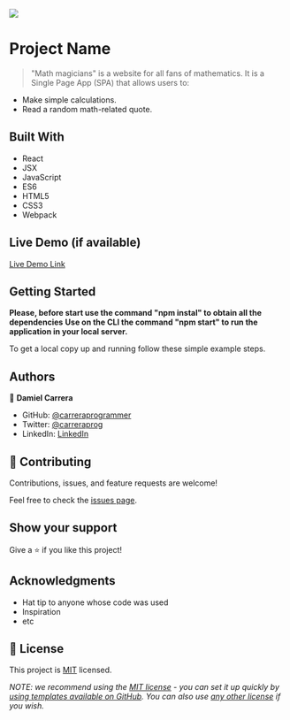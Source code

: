 ![](https://img.shields.io/badge/Microverse-blueviolet)

# Project Name

> "Math magicians" is a website for all fans of mathematics. It is a Single Page App (SPA) that allows users to:

- Make simple calculations.
- Read a random math-related quote.


## Built With

- React
- JSX
- JavaScript
- ES6
- HTML5
- CSS3
- Webpack

## Live Demo (if available)

[Live Demo Link](https://carreraprogrammer.github.io/math-magicians/)


## Getting Started

**Please, before start use the command "npm instal" to obtain all the dependencies**
**Use on the CLI the command "npm start" to run the application in your local server.**


To get a local copy up and running follow these simple example steps.

## Authors

👤 **Damiel Carrera**

- GitHub: [@carreraprogrammer](https://github.com/carreraprogrammer )
- Twitter: [@carreraprog](https://twitter.com/carreraprog)
- LinkedIn: [LinkedIn](https://www.linkedin.com/in/daniel-carrera-85a917244/)

## 🤝 Contributing

Contributions, issues, and feature requests are welcome!

Feel free to check the [issues page](https://github.com/carreraprogrammer/math-magicians/issues).

## Show your support

Give a ⭐️ if you like this project!

## Acknowledgments

- Hat tip to anyone whose code was used
- Inspiration
- etc

## 📝 License

This project is [MIT](./LICENSE) licensed.

_NOTE: we recommend using the [MIT license](https://choosealicense.com/licenses/mit/) - you can set it up quickly by [using templates available on GitHub](https://docs.github.com/en/communities/setting-up-your-project-for-healthy-contributions/adding-a-license-to-a-repository). You can also use [any other license](https://choosealicense.com/licenses/) if you wish._
